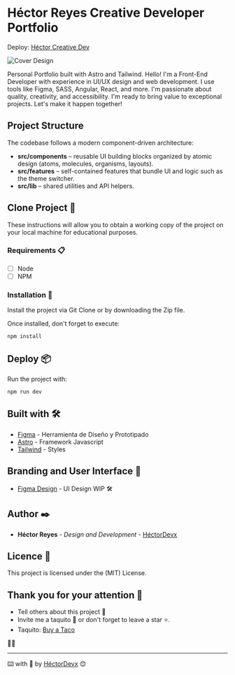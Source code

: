# Héctor Reyes Creative Developer Portfolio

Deploy: [Héctor Creative Dev](https://hectorcreative.dev/)

![Cover Design](https://github.com/hector-reyes-dev/portfolio-hector-astro/assets/63076719/e1f1d2fc-79ed-4029-b3d0-6c73b52b6256)

Personal Portfolio built with Astro and Tailwind. Hello! I'm a Front-End Developer with experience in UI/UX design and web development. I use tools like Figma, SASS, Angular, React, and more. I'm passionate about quality, creativity, and accessibility. I'm ready to bring value to exceptional projects. Let's make it happen together!

## Project Structure

The codebase follows a modern component-driven architecture:

- **src/components** – reusable UI building blocks organized by atomic design (atoms, molecules, organisms, layouts).
- **src/features** – self-contained features that bundle UI and logic such as the theme switcher.
- **src/lib** – shared utilities and API helpers.

## Clone Project 🚀

These instructions will allow you to obtain a working copy of the project on your local machine for educational purposes.

### Requirements 📋

- [ ] Node
- [ ] NPM

### Installation 🔧

Install the project via Git Clone or by downloading the Zip file.

Once installed, don't forget to execute:

```
npm install
```

## Deploy 📦

Run the project with:

```
npm run dev
```

## Built with 🛠️

- [Figma](https://www.figma.com/) - Herramienta de Diseño y Prototipado
- [Astro](https://astro.build/) - Framework Javascript
- [Tailwind](https://tailwindcss.com/) - Styles

## Branding and User Interface 🎨

- [Figma Design](https://www.figma.com/file/lrFeVCv96C4fXSyxgOUVv2/HR-Portfolio---Projects-Template?type=design&node-id=0%3A1&mode=design&t=zEIY2iUSLnEQPWAJ-1) - UI Design WIP 🛠

## Author ✒️

- **Héctor Reyes** - _Design and Development_ - [HéctorDevx](https://github.com/hector-reyes-dev)

## Licence 📄

This project is licensed under the (MIT) License.

## Thank you for your attention 🎁

- Tell others about this project 📢
- Invite me a taquito 🌮 or don't forget to leave a star ⭐.
- Taquito: [Buy a Taco](https://www.paypal.me/HReyes117)

🐱‍🚀

---

⌨️ with 💚 by [HéctorDevx](https://github.com/hector-reyes-dev) 😊
